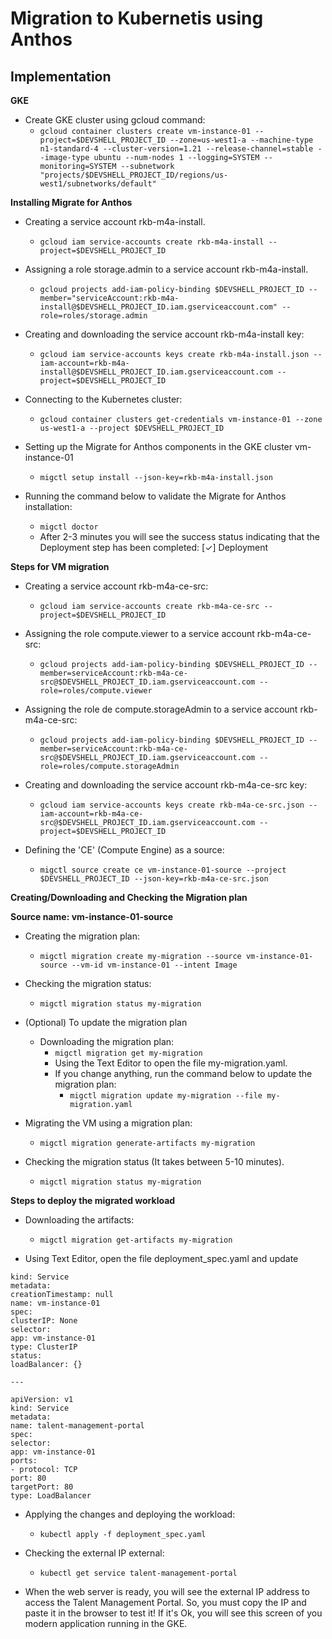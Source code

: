 # Migration to Kubernetis using Anthos





## Implementation

**GKE**  
  - Create GKE cluster using gcloud command:
	  - `gcloud container clusters create vm-instance-01 --project=$DEVSHELL_PROJECT_ID --zone=us-west1-a --machine-type n1-standard-4 --cluster-version=1.21 --release-channel=stable --image-type ubuntu --num-nodes 1 --logging=SYSTEM --monitoring=SYSTEM --subnetwork "projects/$DEVSHELL_PROJECT_ID/regions/us-west1/subnetworks/default"`  
  
**Installing Migrate for Anthos**  
  
- Creating a service account rkb-m4a-install.  
  - `gcloud iam service-accounts create rkb-m4a-install --project=$DEVSHELL_PROJECT_ID`  
  
- Assigning a role storage.admin to a service account rkb-m4a-install.  
	- `gcloud projects add-iam-policy-binding $DEVSHELL_PROJECT_ID --member="serviceAccount:rkb-m4a-install@$DEVSHELL_PROJECT_ID.iam.gserviceaccount.com" --role=roles/storage.admin`  
  
- Creating and downloading the service account rkb-m4a-install key:
	- `gcloud iam service-accounts keys create rkb-m4a-install.json --iam-account=rkb-m4a-install@$DEVSHELL_PROJECT_ID.iam.gserviceaccount.com --project=$DEVSHELL_PROJECT_ID`  
  
- Connecting to the Kubernetes cluster:  
	- `gcloud container clusters get-credentials vm-instance-01 --zone us-west1-a --project $DEVSHELL_PROJECT_ID`  
  
- Setting up the Migrate for Anthos components in the GKE cluster vm-instance-01  
	- `migctl setup install --json-key=rkb-m4a-install.json`  
  
- Running the command below to validate the Migrate for Anthos installation:
	- `migctl doctor`
	-  After 2-3 minutes you will see the success status indicating that the Deployment step has been completed: [✓] Deployment  
  
**Steps for VM migration**  
  
- Creating a service account rkb-m4a-ce-src:  
	- `gcloud iam service-accounts create rkb-m4a-ce-src --project=$DEVSHELL_PROJECT_ID`

- Assigning the role compute.viewer to a service account rkb-m4a-ce-src:
	- `gcloud projects add-iam-policy-binding $DEVSHELL_PROJECT_ID --member=serviceAccount:rkb-m4a-ce-src@$DEVSHELL_PROJECT_ID.iam.gserviceaccount.com --role=roles/compute.viewer`  
  
- Assigning the role de compute.storageAdmin to a service account rkb-m4a-ce-src:
	- `gcloud projects add-iam-policy-binding $DEVSHELL_PROJECT_ID --member=serviceAccount:rkb-m4a-ce-src@$DEVSHELL_PROJECT_ID.iam.gserviceaccount.com --role=roles/compute.storageAdmin`  
  
- Creating and downloading the service account rkb-m4a-ce-src key:
	- `gcloud iam service-accounts keys create rkb-m4a-ce-src.json --iam-account=rkb-m4a-ce-src@$DEVSHELL_PROJECT_ID.iam.gserviceaccount.com --project=$DEVSHELL_PROJECT_ID`  
  
- Defining the 'CE' (Compute Engine) as a source:  
	- `migctl source create ce vm-instance-01-source --project $DEVSHELL_PROJECT_ID --json-key=rkb-m4a-ce-src.json`

**Creating/Downloading and Checking the Migration plan**  
  
**Source name: vm-instance-01-source**  
  
- Creating the migration plan:  
	- `migctl migration create my-migration --source vm-instance-01-source --vm-id vm-instance-01 --intent Image`

- Checking the migration status:
	- `migctl migration status my-migration`

-  (Optional) To update the migration plan
	- Downloading the migration plan:  
		- `migctl migration get my-migration`  
	  -	Using the Text Editor to open the file my-migration.yaml.  
	  -	 If you change anything, run the command below to update the migration plan:
		  -	`migctl migration update my-migration --file my-migration.yaml`
  
- Migrating the VM using a migration plan:  
	- `migctl migration generate-artifacts my-migration`

- Checking the migration status (It takes between 5-10 minutes).
	- `migctl migration status my-migration`  
  
**Steps to deploy the migrated workload**

- Downloading the artifacts:
	- `migctl migration get-artifacts my-migration`

- Using Text Editor, open the file deployment_spec.yaml and update
  
```apiVersion: v1  
kind: Service  
metadata:  
creationTimestamp: null  
name: vm-instance-01  
spec:  
clusterIP: None  
selector:  
app: vm-instance-01  
type: ClusterIP  
status:  
loadBalancer: {}  
  
---  
  
apiVersion: v1  
kind: Service  
metadata:  
name: talent-management-portal  
spec:  
selector:  
app: vm-instance-01  
ports:  
- protocol: TCP  
port: 80  
targetPort: 80  
type: LoadBalancer 
```

- Applying the changes and deploying the workload:  
	- `kubectl apply -f deployment_spec.yaml`  
  
- Checking the external IP external:
	- `kubectl get service talent-management-portal`
	  
- When the web server is ready, you will see the external IP address to access the Talent Management Portal. So, you must copy the IP and paste it in the browser to test it! If it's Ok, you will see this screen of you modern application running in the GKE.
